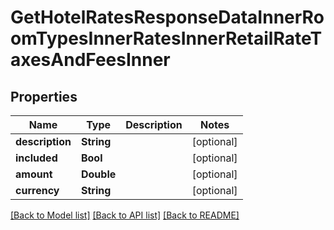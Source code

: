 # GetHotelRatesResponseDataInnerRoomTypesInnerRatesInnerRetailRateTaxesAndFeesInner

## Properties
Name | Type | Description | Notes
------------ | ------------- | ------------- | -------------
**description** | **String** |  | [optional] 
**included** | **Bool** |  | [optional] 
**amount** | **Double** |  | [optional] 
**currency** | **String** |  | [optional] 

[[Back to Model list]](../README.md#documentation-for-models) [[Back to API list]](../README.md#documentation-for-api-endpoints) [[Back to README]](../README.md)


